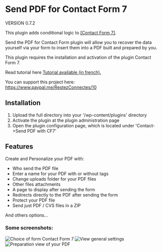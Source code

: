 # Send PDF for Contact Form 7

VERSION 0.7.2

This plugin adds conditional logic to <a href="https://wordpress.org/plugins/contact-form-7/">[Contact Form 7]</a>.

Send the PDF for Contact Form plugin will allow you to recover the data yourself via your form to insert them into a PDF built and prepared by you.

This plugin requires the installation and activation of the plugin Contact Form 7.

Read tutorial here <a href="https://restezconnectes.fr/tutoriel-wordpress-lextension-send-pdf-for-contact-form-7/">Tutorial available (in french).</a>

You can support this project here: <a href="https://www.paypal.me/RestezConnectes/10">https://www.paypal.me/RestezConnectes/10</a>

## Installation
1. Upload the full directory into your '/wp-content/plugins' directory
2. Activate the plugin at the plugin administration page
3. Open the plugin configuration page, which is located under 'Contact->Send PDF with CF7'

## Features

Create and Personalize your PDF with:

- Who send the PDF file
- Enter a name for your PDF with or without tags
- Change uploads folder for your PDF files
- Other files attachments
- A page to display after sending the form
- Redirects directly to the PDF after sending the form
- Protect your PDF file
- Send just PDF / CVS files in a ZIP

And others options...

### Some screenshots:

![Choice of form Contact Form 7](https://restezconnectes.fr/plugins/images/send-pdf-for-contact-form-7/screenshot-1.png)
![View general settings](https://restezconnectes.fr/plugins/images/send-pdf-for-contact-form-7/screenshot-2.png)
![Preparation view of your PDF](https://restezconnectes.fr/plugins/images/send-pdf-for-contact-form-7/screenshot-3.png)
